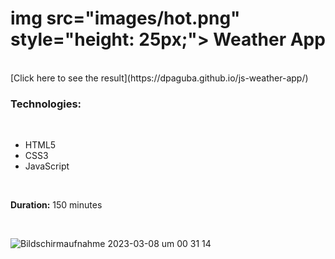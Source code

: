 # img src="images/hot.png" style="height: 25px;"> Weather App

<br>
[Click here to see the result](https://dpaguba.github.io/js-weather-app/)
<br>

### Technologies:

<br>

 - HTML5
 - CSS3
 - JavaScript

<br>

**Duration:** 150 minutes

<br>

![Bildschirmaufnahme 2023-03-08 um 00 31 14](https://user-images.githubusercontent.com/88382171/223579763-cd2ccfc3-fb77-4dbd-844f-72a483b90ba9.gif)
